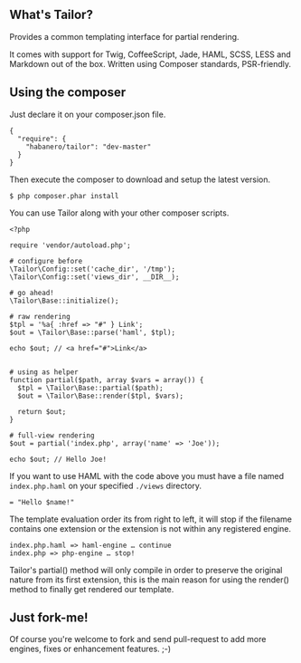What's Tailor?
--------------

Provides a common templating interface for partial rendering.

It comes with support for Twig, CoffeeScript, Jade, HAML, SCSS, LESS and Markdown out of the box. Written using Composer standards, PSR-friendly.


## Using the composer

Just declare it on your composer.json file.

    {
      "require": {
        "habanero/tailor": "dev-master"
      }
    }

Then execute the composer to download and setup the latest version.

    $ php composer.phar install


You can use Tailor along with your other composer scripts.

    <?php

    require 'vendor/autoload.php';

    # configure before
    \Tailor\Config::set('cache_dir', '/tmp');
    \Tailor\Config::set('views_dir', __DIR__);

    # go ahead!
    \Tailor\Base::initialize();

    # raw rendering
    $tpl = '%a{ :href => "#" } Link';
    $out = \Tailor\Base::parse('haml', $tpl);

    echo $out; // <a href="#">Link</a>


    # using as helper
    function partial($path, array $vars = array()) {
      $tpl = \Tailor\Base::partial($path);
      $out = \Tailor\Base::render($tpl, $vars);

      return $out;
    }

    # full-view rendering
    $out = partial('index.php', array('name' => 'Joe'));

    echo $out; // Hello Joe!

If you want to use HAML with the code above you must have a
file named `index.php.haml` on your specified `./views`
directory.

    = "Hello $name!"

The template evaluation order its from right to left, it will stop
if the filename contains one extension or the extension is not
within any registered engine.

    index.php.haml => haml-engine … continue
    index.php => php-engine … stop!

Tailor's partial() method will only compile in order to preserve
the original nature from its first extension, this is the main
reason for using the render() method to finally get rendered our template.


## Just fork-me!

Of course you're welcome to fork and send pull-request to add more engines, fixes or enhancement features. ;-)
